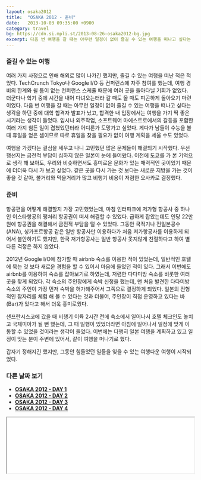 ```yaml
---
layout: osaka2012
title:  "OSAKA 2012 - 준비"
date:   2013-10-03 09:35:00 +0900
category: travel
bg: https://cdn.si.mpli.st/2013-08-26-osaka2012-bg.jpg
excerpt: 다음 번 여행을 갈 때는 아무런 일정이 없이 즐길 수 있는 여행을 떠나고 싶다는 생각을 하던 중에 대학 합격자 발표가 났고, 합격한 내 입장에서는 여행을 가기 딱 좋은 시기라는 생각이 들었다.
---
```


### 즐길 수 있는 여행

여러 가지 사정으로 인해 해외로 많이 나가긴 했지만, 즐길 수 있는 여행을 떠난 적은 적었다. TechCrunch Tokyo나 Google I/O 등 컨퍼런스에 자주 참여를 했는데, 여행 경비의 한계와 쉴 틈이 없는 컨퍼런스 스케쥴 때문에 여러 곳을 돌아다닐 기회가 없었다. 더군다나 학기 중에 시간을 내어 다녀오는터라 갈 때도 올 때도 피곤하게 돌아오기 마련이었다. 다음 번 여행을 갈 때는 아무런 일정이 없이 즐길 수 있는 여행을 떠나고 싶다는 생각을 하던 중에 대학 합격자 발표가 났고, 합격한 내 입장에서는 여행을 가기 딱 좋은 시기라는 생각이 들었다. 입시나 외주작업, 소프트웨어 마에스트로에서의 갈등을 포함한 여러 가지 힘든 일이 겹쳤었던터라 어디론가 도망가고 싶었다. 게다가 남들이 수능을 볼 때 휴일을 얻은 셈이므로 따로 휴일을 찾을 필요가 없이 여행 계획을 세울 수도 있었다.

여행을 가겠다는 결심을 세우고 나니 고민했던 많은 문제들이 해결되기 시작했다. 우선 행선지는 금전적 부담이 심하지 않은 일본이 눈에 들어왔다. 이전에 도쿄를 가 본 기억으로 생각 해 보아도, 우리와 비슷하면서도 흥미로운 문화가 있는 매력적인 곳이었기 때문에 더더욱 다시 가 보고 싶었다. 같은 곳을 다시 가는 것 보다는 새로운 지방을 가는 것이 좋을 것 같아, 볼거리와 먹을거리가 많고 비행기 비용이 저렴한 오사카로 결정했다.


### 준비

항공편을 어떻게 해결할지 가장 고민했었는데, 마침 인터파크에 저가형 항공사 중 하나인 이스타항공의 땡처리 항공권이 떠서 해결할 수 있었다. 급하게 잡았는데도 인당 22만원에 항공권을 해결해서 금전적 부담을 덜 수 있었다. 그동안 국적기나 전일본공수(ANA), 싱가포르항공 같은 일반 항공사만 이용하다가 처음 저가항공사를 이용하게 되어서 불안하기도 했지만, 한국 저가항공사는 일반 항공사 못지않게 친절하다고 하여 별다른 걱정은 하지 않았다.

2012년 Google I/O에 참가할 때 airbnb 숙소를 이용한 적이 있었는데, 일반적인 호텔에 묵는 것 보다 새로운 경험을 할 수 있어서 마음에 들었던 적이 있다. 그래서 이번에도 airbnb를 이용하여 숙소를 잡아보기로 하였는데, 저렴한 다다미방 숙소를 비롯한 여러 곳을 찾게 되었다. 각 숙소의 주인장에게 숙박 신청을 했는데, 맨 처음 발견한 다다미방 숙소의 주인이 가장 먼저 숙박을 허가해주어서 그쪽으로 결정하게 되었다. 일본의 전형적인 잠자리를 체험 해 볼 수 있다는 것과 더불어, 주인장이 직접 운영하고 있다는 바(Bar)가 있다고 해서 더욱 흥미로웠다.

샌프란시스코에 갔을 때 비행기 이륙 2시간 전에 숙소에서 일어나서 호텔 체크인도 놓치고 국제미아가 될 뻔 했는데, 그 때 일행이 있었더라면 아침에 일어나서 일정에 맞게 이동할 수 있었을 것이라는 생각이 들었다. 이번에는 다행히 일본 여행을 계획하고 있고 일정이 맞는 분이 주변에 있어서, 같이 여행을 떠나기로 했다.

갑자기 정해지긴 했지만, 그동안 힘들었던 일들을 잊을 수 있는 여행다운 여행이 시작되었다.


### 다른 날짜 보기

- **[OSAKA 2012 - DAY 1](/travel/osaka-2012-day-1.html)**
- **[OSAKA 2012 - DAY 2](/travel/osaka-2012-day-2.html)**
- **[OSAKA 2012 - DAY 3](/travel/osaka-2012-day-3.html)**
- **[OSAKA 2012 - DAY 4](/travel/osaka-2012-day-4.html)**


<iframe id="fmf-998" src="//premist.fmf.io/2012-osaka/998/embed" style="max-width:1024px;width:100%;"></iframe><script src="//fmfasset.s3.amazonaws.com/external/embed.js"></script>
